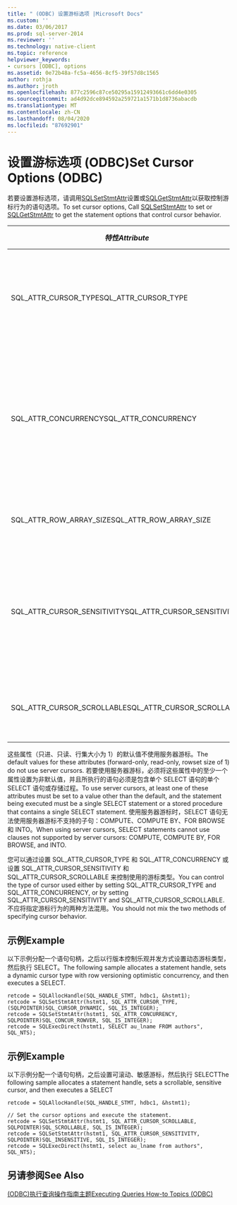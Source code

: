 ```yaml
---
title: " (ODBC) 设置游标选项 |Microsoft Docs"
ms.custom: ''
ms.date: 03/06/2017
ms.prod: sql-server-2014
ms.reviewer: ''
ms.technology: native-client
ms.topic: reference
helpviewer_keywords:
- cursors [ODBC], options
ms.assetid: 0e72b48a-fc5a-4656-8cf5-39f57d8c1565
author: rothja
ms.author: jroth
ms.openlocfilehash: 877c2596c87ce50295a15912493661c6dd4e0305
ms.sourcegitcommit: ad4d92dce894592a259721a1571b1d8736abacdb
ms.translationtype: MT
ms.contentlocale: zh-CN
ms.lasthandoff: 08/04/2020
ms.locfileid: "87692901"
---
```

# <a name="set-cursor-options-odbc"></a><span data-ttu-id="4989c-102">设置游标选项 (ODBC)</span><span class="sxs-lookup"><span data-stu-id="4989c-102">Set Cursor Options (ODBC)</span></span>
  <span data-ttu-id="4989c-103">若要设置游标选项，请调用[SQLSetStmtAttr](../../native-client-odbc-api/sqlsetstmtattr.md)设置或[SQLGetStmtAttr](../../native-client-odbc-api/sqlgetstmtattr.md)以获取控制游标行为的语句选项。</span><span class="sxs-lookup"><span data-stu-id="4989c-103">To set cursor options, Call [SQLSetStmtAttr](../../native-client-odbc-api/sqlsetstmtattr.md) to set or [SQLGetStmtAttr](../../native-client-odbc-api/sqlgetstmtattr.md) to get the statement options that control cursor behavior.</span></span>  
  
|<span data-ttu-id="4989c-104">*特性*</span><span class="sxs-lookup"><span data-stu-id="4989c-104">*Attribute*</span></span>|<span data-ttu-id="4989c-105">指定</span><span class="sxs-lookup"><span data-stu-id="4989c-105">Specifies</span></span>|  
|-----------------|---------------|  
|<span data-ttu-id="4989c-106">SQL_ATTR_CURSOR_TYPE</span><span class="sxs-lookup"><span data-stu-id="4989c-106">SQL_ATTR_CURSOR_TYPE</span></span>|<span data-ttu-id="4989c-107">只进、静态、动态或由键集驱动的游标类型</span><span class="sxs-lookup"><span data-stu-id="4989c-107">Cursor type of forward-only, static, dynamic, or keyset-driven</span></span>|  
|<span data-ttu-id="4989c-108">SQL_ATTR_CONCURRENCY</span><span class="sxs-lookup"><span data-stu-id="4989c-108">SQL_ATTR_CONCURRENCY</span></span>|<span data-ttu-id="4989c-109">只读、锁定、乐观使用时间戳或乐观使用值的并发控制选项</span><span class="sxs-lookup"><span data-stu-id="4989c-109">Concurrency control option of read-only, locking, optimistic using timestamps, or optimistic using values</span></span>|  
|<span data-ttu-id="4989c-110">SQL_ATTR_ROW_ARRAY_SIZE</span><span class="sxs-lookup"><span data-stu-id="4989c-110">SQL_ATTR_ROW_ARRAY_SIZE</span></span>|<span data-ttu-id="4989c-111">在每个提取中检索的行数</span><span class="sxs-lookup"><span data-stu-id="4989c-111">Number of rows retrieved in each fetch</span></span>|  
|<span data-ttu-id="4989c-112">SQL_ATTR_CURSOR_SENSITIVITY</span><span class="sxs-lookup"><span data-stu-id="4989c-112">SQL_ATTR_CURSOR_SENSITIVITY</span></span>|<span data-ttu-id="4989c-113">显示或不显示由其他连接对游标行进行的更新的游标</span><span class="sxs-lookup"><span data-stu-id="4989c-113">Cursor that does or does not show updates to cursor rows made by other connections</span></span>|  
|<span data-ttu-id="4989c-114">SQL_ATTR_CURSOR_SCROLLABLE</span><span class="sxs-lookup"><span data-stu-id="4989c-114">SQL_ATTR_CURSOR_SCROLLABLE</span></span>|<span data-ttu-id="4989c-115">可以向前和向后滚动的游标</span><span class="sxs-lookup"><span data-stu-id="4989c-115">Cursor that can be scrolled forward and backward</span></span>|  
  
 <span data-ttu-id="4989c-116">这些属性（只进、只读、行集大小为 1）的默认值不使用服务器游标。</span><span class="sxs-lookup"><span data-stu-id="4989c-116">The default values for these attributes (forward-only, read-only, rowset size of 1) do not use server cursors.</span></span> <span data-ttu-id="4989c-117">若要使用服务器游标，必须将这些属性中的至少一个属性设置为非默认值，并且所执行的语句必须是包含单个 SELECT 语句的单个 SELECT 语句或存储过程。</span><span class="sxs-lookup"><span data-stu-id="4989c-117">To use server cursors, at least one of these attributes must be set to a value other than the default, and the statement being executed must be a single SELECT statement or a stored procedure that contains a single SELECT statement.</span></span> <span data-ttu-id="4989c-118">使用服务器游标时，SELECT 语句无法使用服务器游标不支持的子句：COMPUTE、COMPUTE BY、FOR BROWSE 和 INTO。</span><span class="sxs-lookup"><span data-stu-id="4989c-118">When using server cursors, SELECT statements cannot use clauses not supported by server cursors: COMPUTE, COMPUTE BY, FOR BROWSE, and INTO.</span></span>  
  
 <span data-ttu-id="4989c-119">您可以通过设置 SQL_ATTR_CURSOR_TYPE 和 SQL_ATTR_CONCURRENCY 或设置 SQL_ATTR_CURSOR_SENSITIVITY 和 SQL_ATTR_CURSOR_SCROLLABLE 来控制使用的游标类型。</span><span class="sxs-lookup"><span data-stu-id="4989c-119">You can control the type of cursor used either by setting SQL_ATTR_CURSOR_TYPE and SQL_ATTR_CONCURRENCY, or by setting SQL_ATTR_CURSOR_SENSITIVITY and SQL_ATTR_CURSOR_SCROLLABLE.</span></span> <span data-ttu-id="4989c-120">不应将指定游标行为的两种方法混用。</span><span class="sxs-lookup"><span data-stu-id="4989c-120">You should not mix the two methods of specifying cursor behavior.</span></span>  
  
## <a name="example"></a><span data-ttu-id="4989c-121">示例</span><span class="sxs-lookup"><span data-stu-id="4989c-121">Example</span></span>  
 <span data-ttu-id="4989c-122">以下示例分配一个语句句柄，之后以行版本控制乐观并发方式设置动态游标类型，然后执行 SELECT。</span><span class="sxs-lookup"><span data-stu-id="4989c-122">The following sample allocates a statement handle, sets a dynamic cursor type with row versioning optimistic concurrency, and then executes a SELECT.</span></span>  
  
```  
retcode = SQLAllocHandle(SQL_HANDLE_STMT, hdbc1, &hstmt1);  
retcode = SQLSetStmtAttr(hstmt1, SQL_ATTR_CURSOR_TYPE, (SQLPOINTER)SQL_CURSOR_DYNAMIC, SQL_IS_INTEGER);  
retcode = SQLSetStmtAttr(hstmt1, SQL_ATTR_CONCURRENCY, SQLPOINTER)SQL_CONCUR_ROWVER, SQL_IS_INTEGER);  
retcode = SQLExecDirect(hstmt1, SELECT au_lname FROM authors", SQL_NTS);  
```  
  
## <a name="example"></a><span data-ttu-id="4989c-123">示例</span><span class="sxs-lookup"><span data-stu-id="4989c-123">Example</span></span>  
 <span data-ttu-id="4989c-124">以下示例分配一个语句句柄，之后设置可滚动、敏感游标，然后执行 SELECT</span><span class="sxs-lookup"><span data-stu-id="4989c-124">The following sample allocates a statement handle, sets a scrollable, sensitive cursor, and then executes a SELECT</span></span>  
  
```  
retcode = SQLAllocHandle(SQL_HANDLE_STMT, hdbc1, &hstmt1);  
  
// Set the cursor options and execute the statement.  
retcode = SQLSetStmtAttr(hstmt1, SQL_ATTR_CURSOR_SCROLLABLE, SQLPOINTER)SQL_SCROLLABLE, SQL_IS_INTEGER);  
retcode = SQLSetStmtAttr(hstmt1, SQL_ATTR_CURSOR_SENSITIVITY, SQLPOINTER)SQL_INSENSITIVE, SQL_IS_INTEGER);  
retcode = SQLExecDirect(hstmt1, select au_lname from authors", SQL_NTS);  
```  
  
## <a name="see-also"></a><span data-ttu-id="4989c-125">另请参阅</span><span class="sxs-lookup"><span data-stu-id="4989c-125">See Also</span></span>  
 [<span data-ttu-id="4989c-126">&#40;ODBC&#41;执行查询操作指南主题</span><span class="sxs-lookup"><span data-stu-id="4989c-126">Executing Queries How-to Topics &#40;ODBC&#41;</span></span>](executing-queries-how-to-topics-odbc.md)  
  
  

